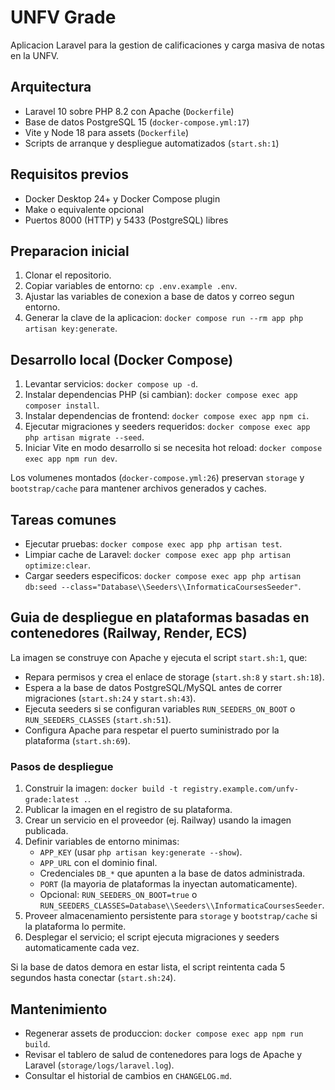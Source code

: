 # UNFV Grade

Aplicacion Laravel para la gestion de calificaciones y carga masiva de notas en la UNFV.

## Arquitectura
- Laravel 10 sobre PHP 8.2 con Apache (`Dockerfile`)
- Base de datos PostgreSQL 15 (`docker-compose.yml:17`)
- Vite y Node 18 para assets (`Dockerfile`)
- Scripts de arranque y despliegue automatizados (`start.sh:1`)

## Requisitos previos
- Docker Desktop 24+ y Docker Compose plugin
- Make o equivalente opcional
- Puertos 8000 (HTTP) y 5433 (PostgreSQL) libres

## Preparacion inicial
1. Clonar el repositorio.
2. Copiar variables de entorno: `cp .env.example .env`.
3. Ajustar las variables de conexion a base de datos y correo segun entorno.
4. Generar la clave de la aplicacion: `docker compose run --rm app php artisan key:generate`.

## Desarrollo local (Docker Compose)
1. Levantar servicios: `docker compose up -d`.
2. Instalar dependencias PHP (si cambian): `docker compose exec app composer install`.
3. Instalar dependencias de frontend: `docker compose exec app npm ci`.
4. Ejecutar migraciones y seeders requeridos: `docker compose exec app php artisan migrate --seed`.
5. Iniciar Vite en modo desarrollo si se necesita hot reload: `docker compose exec app npm run dev`.

Los volumenes montados (`docker-compose.yml:26`) preservan `storage` y `bootstrap/cache` para mantener archivos generados y caches.

## Tareas comunes
- Ejecutar pruebas: `docker compose exec app php artisan test`.
- Limpiar cache de Laravel: `docker compose exec app php artisan optimize:clear`.
- Cargar seeders especificos: `docker compose exec app php artisan db:seed --class="Database\\Seeders\\InformaticaCoursesSeeder"`.

## Guia de despliegue en plataformas basadas en contenedores (Railway, Render, ECS)
La imagen se construye con Apache y ejecuta el script `start.sh:1`, que:
- Repara permisos y crea el enlace de storage (`start.sh:8` y `start.sh:18`).
- Espera a la base de datos PostgreSQL/MySQL antes de correr migraciones (`start.sh:24` y `start.sh:43`).
- Ejecuta seeders si se configuran variables `RUN_SEEDERS_ON_BOOT` o `RUN_SEEDERS_CLASSES` (`start.sh:51`).
- Configura Apache para respetar el puerto suministrado por la plataforma (`start.sh:69`).

### Pasos de despliegue
1. Construir la imagen: `docker build -t registry.example.com/unfv-grade:latest .`.
2. Publicar la imagen en el registro de su plataforma.
3. Crear un servicio en el proveedor (ej. Railway) usando la imagen publicada.
4. Definir variables de entorno minimas:
   - `APP_KEY` (usar `php artisan key:generate --show`).
   - `APP_URL` con el dominio final.
   - Credenciales `DB_*` que apunten a la base de datos administrada.
   - `PORT` (la mayoria de plataformas la inyectan automaticamente).
   - Opcional: `RUN_SEEDERS_ON_BOOT=true` o `RUN_SEEDERS_CLASSES=Database\\Seeders\\InformaticaCoursesSeeder`.
5. Proveer almacenamiento persistente para `storage` y `bootstrap/cache` si la plataforma lo permite.
6. Desplegar el servicio; el script ejecuta migraciones y seeders automaticamente cada vez.

Si la base de datos demora en estar lista, el script reintenta cada 5 segundos hasta conectar (`start.sh:24`).

## Mantenimiento
- Regenerar assets de produccion: `docker compose exec app npm run build`.
- Revisar el tablero de salud de contenedores para logs de Apache y Laravel (`storage/logs/laravel.log`).
- Consultar el historial de cambios en `CHANGELOG.md`.
